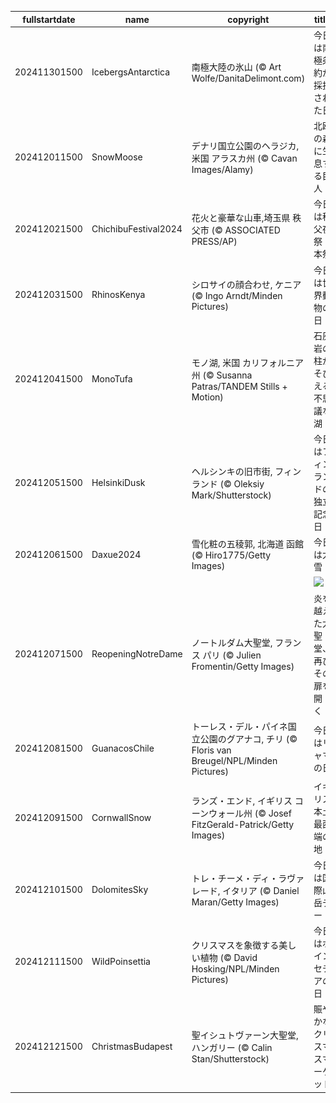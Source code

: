 |fullstartdate|name|copyright|title|image|
|--|--|--|--|--|
202411301500|IcebergsAntarctica|南極大陸の氷山 (© Art Wolfe/DanitaDelimont.com)|今日は南極条約が採択された日|![](/ja-JP/2024/12/202411301500IcebergsAntarctica.jpg)|
202412011500|SnowMoose|デナリ国立公園のヘラジカ, 米国 アラスカ州  (© Cavan Images/Alamy)|北欧の森に生息する巨人|![](/ja-JP/2024/12/202412011500SnowMoose.jpg)|
202412021500|ChichibuFestival2024|花火と豪華な山車,埼玉県 秩父市 (© ASSOCIATED PRESS/AP)|今日は秩父夜祭・本祭|![](/ja-JP/2024/12/202412021500ChichibuFestival2024.jpg)|
202412031500|RhinosKenya|シロサイの顔合わせ, ケニア (© Ingo Arndt/Minden Pictures)|今日は世界動物の日|![](/ja-JP/2024/12/202412031500RhinosKenya.jpg)|
202412041500|MonoTufa|モノ湖, 米国 カリフォルニア州 (© Susanna Patras/TANDEM Stills + Motion)|石灰岩の柱がそびえる不思議な湖|![](/ja-JP/2024/12/202412041500MonoTufa.jpg)|
202412051500|HelsinkiDusk|ヘルシンキの旧市街, フィンランド (© Oleksiy Mark/Shutterstock)|今日はフィンランドの独立記念日|![](/ja-JP/2024/12/202412051500HelsinkiDusk.jpg)|
202412061500|Daxue2024|雪化粧の五稜郭, 北海道 函館 (© Hiro1775/Getty Images)|今日は大雪|![](/ja-JP/2024/12/202412061500Daxue2024.jpg)|
||||![](/ja-JP/2024/12/.jpg)|
202412071500|ReopeningNotreDame|ノートルダム大聖堂, フランス パリ (© Julien Fromentin/Getty Images)|炎を越えた大聖堂、再びその扉を開く！|![](/ja-JP/2024/12/202412071500ReopeningNotreDame.jpg)|
202412081500|GuanacosChile|トーレス・デル・パイネ国立公園のグアナコ, チリ (© Floris van Breugel/NPL/Minden Pictures)|今日はリャマの日|![](/ja-JP/2024/12/202412081500GuanacosChile.jpg)|
202412091500|CornwallSnow|ランズ・エンド, イギリス コーンウォール州 (© Josef FitzGerald-Patrick/Getty Images)|イギリス本土最西端の地|![](/ja-JP/2024/12/202412091500CornwallSnow.jpg)|
202412101500|DolomitesSky|トレ・チーメ・ディ・ラヴァレード, イタリア (© Daniel Maran/Getty Images)|今日は国際山岳デー|![](/ja-JP/2024/12/202412101500DolomitesSky.jpg)|
202412111500|WildPoinsettia|クリスマスを象徴する美しい植物 (© David Hosking/NPL/Minden Pictures)|今日はポインセチアの日|![](/ja-JP/2024/12/202412111500WildPoinsettia.jpg)|
202412121500|ChristmasBudapest|聖イシュトヴァーン大聖堂, ハンガリー (© Calin Stan/Shutterstock)|賑やかなクリスマスマーケット|![](/ja-JP/2024/12/202412121500ChristmasBudapest.jpg)|
